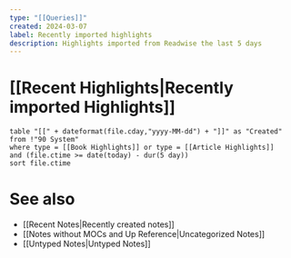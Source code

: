 ```yaml
---
type: "[[Queries]]"
created: 2024-03-07
label: Recently imported highlights
description: Highlights imported from Readwise the last 5 days
---
```

# [[Recent Highlights|Recently imported Highlights]]

```dataview
table "[[" + dateformat(file.cday,"yyyy-MM-dd") + "]]" as "Created" from !"90 System" 
where type = [[Book Highlights]] or type = [[Article Highlights]]
and (file.ctime >= date(today) - dur(5 day))
sort file.ctime
```
# See also
- [[Recent Notes|Recently created notes]]
- [[Notes without MOCs and Up Reference|Uncategorized Notes]]
- [[Untyped Notes|Untyped Notes]]